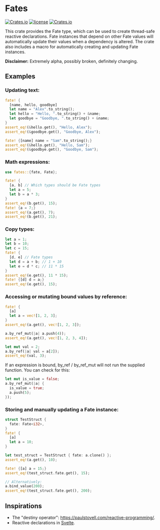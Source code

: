 # Fates

[![Crates.io](https://img.shields.io/crates/v/fates.svg)](https://crates.io/crates/fates)
[![license](https://img.shields.io/badge/license-MIT-blue.svg)](./LICENSE)
[![Crates.io](https://img.shields.io/crates/d/fates.svg)](https://crates.io/crates/fates)

This crate provides the Fate type, which can be used to create thread-safe reactive declarations. Fate instances that depend on other Fate values will automatically update their values when a dependency is altered. The crate also includes a macro for automatically creating and updating Fate instances.

**Disclaimer:** Extremely alpha, possibly broken, definitely changing.

## Examples

### Updating text:
```rust
fate! {
  [name, hello, goodbye]
  let name = "Alex".to_string();
  let hello = "Hello, ".to_string() + &name;
  let goodbye = "Goodbye, ".to_string() + &name;
}
assert_eq!(&hello.get(), "Hello, Alex");
assert_eq!(&goodbye.get(), "Goodbye, Alex");

fate! {[name] name = "Sam".to_string();}
assert_eq!(&hello.get(), "Hello, Sam");
assert_eq!(&goodbye.get(), "Goodbye, Sam");
```

### Math expressions:
```rust
use fates::{fate, Fate};

fate! {
  [a, b] // Which types should be Fate types
  let a = 5;
  let b = a * 3;
}
assert_eq!(b.get(), 15);
fate! {a = 7;}
assert_eq!(a.get(), 7);
assert_eq!(b.get(), 21);
```

### Copy types:
```rust
let a = 1;
let b = 10;
let c = 15;
fate! {
  [d, e] // Fate types
  let d = a + b; // 1 + 10
  let e = d * c; // 11 * 15
}
assert_eq!(e.get(), 11 * 15);
fate! {[d] d = a;}
assert_eq!(e.get(), 15);
```

### Accessing or mutating bound values by reference:
```rust
fate! {
  [a]
  let a = vec![1, 2, 3];
}
assert_eq!(a.get(), vec![1, 2, 3]);

a.by_ref_mut(|a| a.push(4));
assert_eq!(a.get(), vec![1, 2, 3, 4]);

let mut val = 2;
a.by_ref(|a| val = a[2]);
assert_eq!(val, 3);
```
If an expression is bound, by_ref / by_ref_mut will not run the supplied function. You can check for this:
```rust
let mut is_value = false;
a.by_ref_mut(|a| {
  is_value = true;
  a.push(5);
});
```

### Storing and manually updating a Fate instance:
```rust
struct TestStruct {
  fate: Fate<i32>,
}
fate! {
  [a]
  let a = 10;
}

let test_struct = TestStruct { fate: a.clone() };
assert_eq!(a.get(), 10);

fate! {[a] a = 15;}
assert_eq!(test_struct.fate.get(), 15);

// Alternatively:
a.bind_value(200);
assert_eq!(test_struct.fate.get(), 200);
```

## Inspirations

- The "destiny operator": https://paulstovell.com/reactive-programming/.
- Reactive declarations in [Svelte](https://svelte.dev/).
